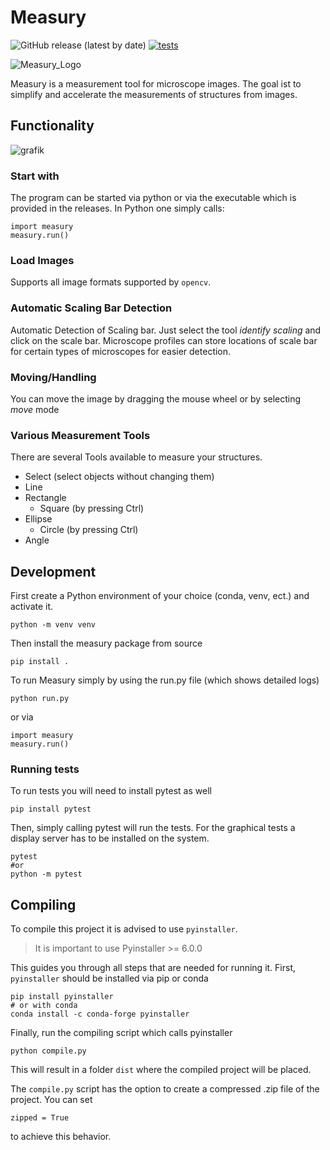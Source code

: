 # Measury

![GitHub release (latest by date)](https://img.shields.io/github/v/release/ullmannJan/measury)
[![tests](https://github.com/ullmannJan/measury/actions/workflows/pytest.yml/badge.svg)](https://github.com/ullmannJan/measury/actions/workflows/pytest.yml)


![Measury_Logo](https://github.com/ullmannJan/measury/blob/main/img/logo/tape_measure_128.ico)

Measury is a measurement tool for microscope images. The goal ist to simplify and accelerate the measurements of structures from images.

## Functionality

![grafik](https://github.com/ullmannJan/measury/assets/102742052/44ee3b11-9188-4198-8e00-994649d147e1)

### Start with 
The program can be started via python or via the executable which is provided in the releases. In Python one simply calls:

    import measury
    measury.run()

### Load Images
Supports all image formats supported by ```opencv```.

### Automatic Scaling Bar Detection
Automatic Detection of Scaling bar. Just select the tool *identify scaling* and click on the scale bar. 
Microscope profiles can store locations of scale bar for certain types of microscopes for easier detection.

### Moving/Handling
You can move the image by dragging the mouse wheel or by selecting *move* mode

### Various Measurement Tools
There are several Tools available to measure your structures.

- Select (select objects without changing them)
- Line
- Rectangle
    - Square (by pressing Ctrl)
- Ellipse
    - Circle (by pressing Ctrl)
- Angle

## Development

First create a Python environment of your choice (conda, venv, ect.) and activate it.

    python -m venv venv

Then install the measury package from source

    pip install .

To run Measury simply by using the run.py file (which shows detailed logs)

    python run.py

or via 

    import measury
    measury.run()

### Running tests

To run tests you will need to install pytest as well

    pip install pytest

Then, simply calling pytest will run the tests. For the graphical tests a display server has to be installed on the system.

    pytest     
    #or
    python -m pytest


## Compiling

To compile this project it is advised to use ```pyinstaller```. 
> It is important to use Pyinstaller >= 6.0.0

This guides you through all steps that are needed for running it.
First, ```pyinstaller``` should be installed via pip or conda

    pip install pyinstaller 
    # or with conda
    conda install -c conda-forge pyinstaller

Finally, run the compiling script which calls pyinstaller

    python compile.py

This will result in a folder ```dist``` where the compiled project will be placed.

The ```compile.py``` script has the option to create a compressed .zip file of the project. You can set 

    zipped = True

to achieve this behavior.

